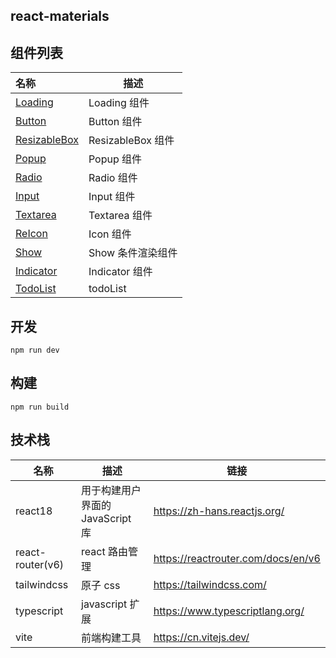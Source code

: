 ## react-materials

## 组件列表

| 名称                                                     | 描述              |
| :------------------------------------------------------- | ----------------- |
| [Loading](./src/components/loading/index.tsx)            | Loading 组件      |
| [Button](./src/components/button/index.tsx)              | Button 组件       |
| [ResizableBox](./src/components/resizableBox/index.tsx)  | ResizableBox 组件 |
| [Popup](./src/components/Popup/index.tsx)                | Popup 组件        |
| [Radio](./src/components/Radio/index.tsx)                | Radio 组件        |
| [Input](./src/components/Input/index.tsx)                | Input 组件        |
| [Textarea](./src/components/Textarea/index.tsx)          | Textarea 组件     |
| [ReIcon](./src/components/ReIcon/index.tsx)              | Icon 组件         |
| [Show](./src/components/Show/index.tsx)                  | Show 条件渲染组件 |
| [Indicator](./src/components/Indicator/index.tsx)        | Indicator 组件    |
| [TodoList](./src//pages/businessPage/todoList/index.tsx) | todoList          |

## 开发

```
npm run dev
```

## 构建

```
npm run build
```

## 技术栈

| 名称             | 描述                             | 链接                               |
| ---------------- | -------------------------------- | ---------------------------------- |
| react18          | 用于构建用户界面的 JavaScript 库 | https://zh-hans.reactjs.org/       |
| react-router(v6) | react 路由管理                   | https://reactrouter.com/docs/en/v6 |
| tailwindcss      | 原子 css                         | https://tailwindcss.com/           |
| typescript       | javascript 扩展                  | https://www.typescriptlang.org/    |
| vite             | 前端构建工具                     | https://cn.vitejs.dev/             |
